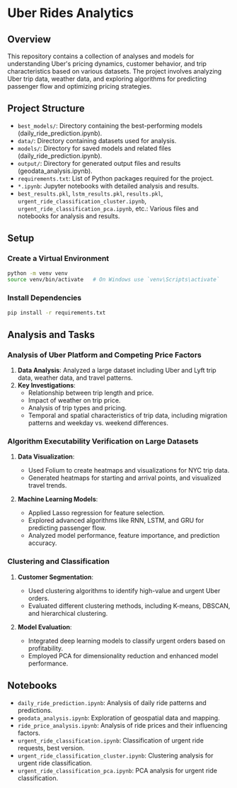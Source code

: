 # Uber Rides Analytics

## Overview

This repository contains a collection of analyses and models for understanding Uber's pricing dynamics, customer behavior, and trip characteristics based on various datasets. The project involves analyzing Uber trip data, weather data, and exploring algorithms for predicting passenger flow and optimizing pricing strategies.

## Project Structure

- `best_models/`: Directory containing the best-performing models (daily_ride_prediction.ipynb).
- `data/`: Directory containing datasets used for analysis.
- `models/`: Directory for saved models and related files (daily_ride_prediction.ipynb).
- `output/`: Directory for generated output files and results (geodata_analysis.ipynb).
- `requirements.txt`: List of Python packages required for the project.
- `*.ipynb`: Jupyter notebooks with detailed analysis and results.
- `best_results.pkl`, `lstm_results.pkl`, `results.pkl`, `urgent_ride_classification_cluster.ipynb`, `urgent_ride_classification_pca.ipynb`, etc.: Various files and notebooks for analysis and results.

## Setup

### Create a Virtual Environment

```bash
python -m venv venv
source venv/bin/activate   # On Windows use `venv\Scripts\activate`
```

### Install Dependencies

```bash
pip install -r requirements.txt
```

## Analysis and Tasks

### Analysis of Uber Platform and Competing Price Factors

1. **Data Analysis**: Analyzed a large dataset including Uber and Lyft trip data, weather data, and travel patterns.
2. **Key Investigations**:
   - Relationship between trip length and price.
   - Impact of weather on trip price.
   - Analysis of trip types and pricing.
   - Temporal and spatial characteristics of trip data, including migration patterns and weekday vs. weekend differences.

### Algorithm Executability Verification on Large Datasets

1. **Data Visualization**:
   - Used Folium to create heatmaps and visualizations for NYC trip data.
   - Generated heatmaps for starting and arrival points, and visualized travel trends.

2. **Machine Learning Models**:
   - Applied Lasso regression for feature selection.
   - Explored advanced algorithms like RNN, LSTM, and GRU for predicting passenger flow.
   - Analyzed model performance, feature importance, and prediction accuracy.

### Clustering and Classification

1. **Customer Segmentation**:
   - Used clustering algorithms to identify high-value and urgent Uber orders.
   - Evaluated different clustering methods, including K-means, DBSCAN, and hierarchical clustering.

2. **Model Evaluation**:
   - Integrated deep learning models to classify urgent orders based on profitability.
   - Employed PCA for dimensionality reduction and enhanced model performance.

## Notebooks

- `daily_ride_prediction.ipynb`: Analysis of daily ride patterns and predictions.
- `geodata_analysis.ipynb`: Exploration of geospatial data and mapping.
- `ride_price_analysis.ipynb`: Analysis of ride prices and their influencing factors.
- `urgent_ride_classification.ipynb`: Classification of urgent ride requests, best version.
- `urgent_ride_classification_cluster.ipynb`: Clustering analysis for urgent ride classification.
- `urgent_ride_classification_pca.ipynb`: PCA analysis for urgent ride classification.